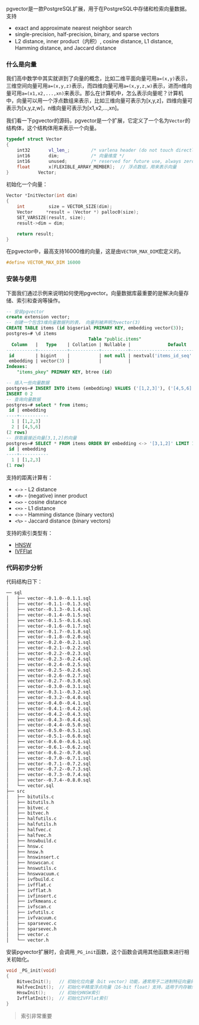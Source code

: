 
pgvector是一款PostgreSQL扩展，用于在PostgreSQL中存储和检索向量数据。支持
- exact and approximate nearest neighbor search 
- single-precision, half-precision, binary, and sparse vectors
- L2 distance, inner product（内积）, cosine distance, L1 distance, Hamming distance, and Jaccard distance

### 什么是向量
我们高中数学中其实就讲到了向量的概念，比如二维平面向量可用`a=(x,y)`表示，三维空间向量可用`a=(x,y,z)`表示，而四维向量可用`a=(x,y,z,w)`表示，进而n维向量可用`a=(x1,x2,...,xn)`来表示。那么在计算机中，怎么表示向量呢？计算机中，向量可以用一个浮点数组来表示，比如三维向量可表示为[x,y,z]，四维向量可表示为[x,y,z,w]，n维向量可表示为[x1,x2,...,xn]。

我们看一下pgvector的源码，pgvector是一个扩展，它定义了一个名为`Vector`的结构体，这个结构体用来表示一个向量。
```c++
typedef struct Vector
{
	int32		vl_len_;		/* varlena header (do not touch directly!) */
	int16		dim;			/* 向量维度 */
	int16		unused;			/* reserved for future use, always zero */
	float		x[FLEXIBLE_ARRAY_MEMBER];  // 浮点数组，用来表示向量
}			Vector;
```
初始化一个向量：
```c++
Vector *InitVector(int dim)
{
	int			size = VECTOR_SIZE(dim);
	Vector	   *result = (Vector *) palloc0(size);
	SET_VARSIZE(result, size);
	result->dim = dim;

	return result;
}
```

在pgvector中，最高支持16000维的向量，这是由`VECTOR_MAX_DIM`宏定义的。
```c++
#define VECTOR_MAX_DIM 16000
```

### 安装与使用
下面我们通过示例来说明如何使用pgvector。向量数据库最重要的是解决向量存储、索引和查询等操作。
```sql
-- 安装pgvector
create extension vector; 
-- 创建一个包含3维向量数据列的表， 向量列被声明为vector(3)
CREATE TABLE items (id bigserial PRIMARY KEY, embedding vector(3));
postgres=# \d items
                               Table "public.items"
  Column   |   Type    | Collation | Nullable |              Default              
-----------+-----------+-----------+----------+-----------------------------------
 id        | bigint    |           | not null | nextval('items_id_seq'::regclass)
 embedding | vector(3) |           |          | 
Indexes:
    "items_pkey" PRIMARY KEY, btree (id)

-- 插入一些向量数据
postgres=# INSERT INTO items (embedding) VALUES ('[1,2,3]'), ('[4,5,6]');
INSERT 0 2
-- 查询向量数据
postgres=# select * from items;
 id | embedding 
----+-----------
  1 | [1,2,3]
  2 | [4,5,6]
(2 rows)
-- 获取最接近向量[3,1,2]的向量
postgres=# SELECT * FROM items ORDER BY embedding <-> '[3,1,2]' LIMIT 1;
 id | embedding 
----+-----------
  1 | [1,2,3]
(1 row)

```
支持的距离计算有：
- `<->` - L2 distance
- `<#>` - (negative) inner product
- `<=>` - cosine distance
- `<+>` - L1 distance
- `<~>` - Hamming distance (binary vectors)
- `<%>` - Jaccard distance (binary vectors)

支持的索引类型有：
- [HNSW](https://github.com/pgvector/pgvector?tab=readme-ov-file#hnsw)
- [IVFFlat](https://github.com/pgvector/pgvector?tab=readme-ov-file#ivfflat)

### 代码初步分析
代码结构日下：
```sh
── sql
│   ├── vector--0.1.0--0.1.1.sql
│   ├── vector--0.1.1--0.1.3.sql
│   ├── vector--0.1.3--0.1.4.sql
│   ├── vector--0.1.4--0.1.5.sql
│   ├── vector--0.1.5--0.1.6.sql
│   ├── vector--0.1.6--0.1.7.sql
│   ├── vector--0.1.7--0.1.8.sql
│   ├── vector--0.1.8--0.2.0.sql
│   ├── vector--0.2.0--0.2.1.sql
│   ├── vector--0.2.1--0.2.2.sql
│   ├── vector--0.2.2--0.2.3.sql
│   ├── vector--0.2.3--0.2.4.sql
│   ├── vector--0.2.4--0.2.5.sql
│   ├── vector--0.2.5--0.2.6.sql
│   ├── vector--0.2.6--0.2.7.sql
│   ├── vector--0.2.7--0.3.0.sql
│   ├── vector--0.3.0--0.3.1.sql
│   ├── vector--0.3.1--0.3.2.sql
│   ├── vector--0.3.2--0.4.0.sql
│   ├── vector--0.4.0--0.4.1.sql
│   ├── vector--0.4.1--0.4.2.sql
│   ├── vector--0.4.2--0.4.3.sql
│   ├── vector--0.4.3--0.4.4.sql
│   ├── vector--0.4.4--0.5.0.sql
│   ├── vector--0.5.0--0.5.1.sql
│   ├── vector--0.5.1--0.6.0.sql
│   ├── vector--0.6.0--0.6.1.sql
│   ├── vector--0.6.1--0.6.2.sql
│   ├── vector--0.6.2--0.7.0.sql
│   ├── vector--0.7.0--0.7.1.sql
│   ├── vector--0.7.1--0.7.2.sql
│   ├── vector--0.7.2--0.7.3.sql
│   ├── vector--0.7.3--0.7.4.sql
│   ├── vector--0.7.4--0.8.0.sql
│   └── vector.sql
├── src
│   ├── bitutils.c
│   ├── bitutils.h
│   ├── bitvec.c
│   ├── bitvec.h
│   ├── halfutils.c
│   ├── halfutils.h
│   ├── halfvec.c
│   ├── halfvec.h
│   ├── hnswbuild.c
│   ├── hnsw.c
│   ├── hnsw.h
│   ├── hnswinsert.c
│   ├── hnswscan.c
│   ├── hnswutils.c
│   ├── hnswvacuum.c
│   ├── ivfbuild.c
│   ├── ivfflat.c
│   ├── ivfflat.h
│   ├── ivfinsert.c
│   ├── ivfkmeans.c
│   ├── ivfscan.c
│   ├── ivfutils.c
│   ├── ivfvacuum.c
│   ├── sparsevec.c
│   ├── sparsevec.h
│   ├── vector.c
│   └── vector.h

```

安装pgvector扩展时，会调用`_PG_init`函数，这个函数会调用其他函数来进行相关初始化。
```c++
void _PG_init(void)
{
	BitvecInit();   // 初始化位向量（bit vector）功能，通常用于二进制特征向量的高效存储和计算。
	HalfvecInit();  // 初始化半精度浮点向量（16-bit float）支持，适用于内存敏感场景下的向量运算。
	HnswInit();     // 初始化HNSW索引
	IvfflatInit();  // 初始化IVFFlat索引
}
```

> 索引非常重要